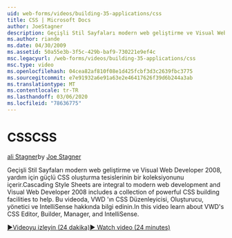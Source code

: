 ```yaml
---
uid: web-forms/videos/building-35-applications/css
title: CSS | Microsoft Docs
author: JoeStagner
description: Geçişli Stil Sayfaları modern web geliştirme ve Visual Web Developer 2008, yardım için güçlü CSS oluşturma tesislerinin bir koleksiyonunu içerir...
ms.author: riande
ms.date: 04/30/2009
ms.assetid: 50a55e3b-3f5c-429b-baf9-730221e9ef4c
msc.legacyurl: /web-forms/videos/building-35-applications/css
msc.type: video
ms.openlocfilehash: 04cea82af810f08e1d425fcbf3d3c2639fbc3775
ms.sourcegitcommit: e7e91932a6e91a63e2e46417626f39d6b244a3ab
ms.translationtype: MT
ms.contentlocale: tr-TR
ms.lasthandoff: 03/06/2020
ms.locfileid: "78636775"
---
```

# <a name="css"></a><span data-ttu-id="22994-103">CSS</span><span class="sxs-lookup"><span data-stu-id="22994-103">CSS</span></span>

<span data-ttu-id="22994-104">[ali Stagner](https://github.com/JoeStagner)</span><span class="sxs-lookup"><span data-stu-id="22994-104">by [Joe Stagner](https://github.com/JoeStagner)</span></span>

<span data-ttu-id="22994-105">Geçişli Stil Sayfaları modern web geliştirme ve Visual Web Developer 2008, yardım için güçlü CSS oluşturma tesislerinin bir koleksiyonunu içerir.</span><span class="sxs-lookup"><span data-stu-id="22994-105">Cascading Style Sheets are integral to modern web development and Visual Web Developer 2008 includes a collection of powerful CSS building facilities to help.</span></span> <span data-ttu-id="22994-106">Bu videoda, VWD 'ın CSS Düzenleyicisi, Oluşturucu, yönetici ve IntelliSense hakkında bilgi edinin.</span><span class="sxs-lookup"><span data-stu-id="22994-106">In this video learn about VWD's CSS Editor, Builder, Manager, and IntelliSense.</span></span>

[<span data-ttu-id="22994-107">&#9654;Videoyu izleyin (24 dakika)</span><span class="sxs-lookup"><span data-stu-id="22994-107">&#9654; Watch video (24 minutes)</span></span>](https://channel9.msdn.com/Blogs/ASP-NET-Site-Videos/css)
